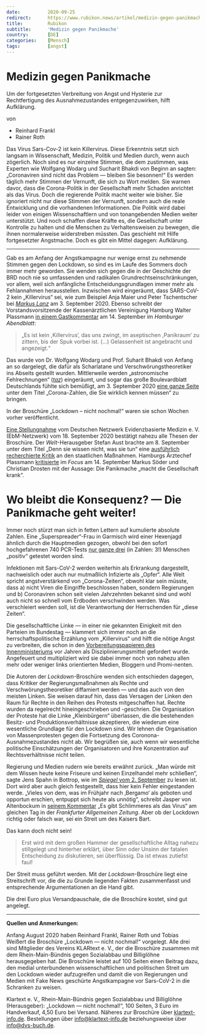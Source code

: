 ```yaml
---
date:          2020-09-25
redirect:      https://www.rubikon.news/artikel/medizin-gegen-panikmache
title:         Rubikon
subtitle:      'Medizin gegen Panikmache'
country:       [DE]
categories:    [Mensch]
tags:          [angst]
---
```

# Medizin gegen Panikmache

Um der fortgesetzten Verbreitung von Angst und Hysterie zur Rechtfertigung des Ausnahmezustandes entgegenzuwirken, hilft Aufklärung.

von 
   * Reinhard Frankl
   * Rainer  Roth

Das Virus Sars-Cov-2 ist kein Killervirus. Diese Erkenntnis setzt sich langsam in Wissenschaft, Medizin, Politik und Medien durch, wenn auch zögerlich. Noch sind es nur einzelne Stimmen, die dem zustimmen, was Experten wie Wolfgang Wodarg und Sucharit Bhakdi von Beginn an sagten: „Coronaviren sind nicht das Problem — bleiben Sie besonnen!“ Es werden täglich mehr Stimmen der Vernunft, die sich zu Wort melden. Sie warnen davor, dass die Corona-Politik in der Gesellschaft mehr Schaden anrichtet als das Virus. Doch die regierende Politik macht weiter wie bisher. Sie ignoriert nicht nur diese Stimmen der Vernunft, sondern auch die reale Entwicklung und die vorhandenen Informationen. Die Politik wird dabei leider von einigen Wissenschaftlern und von tonangebenden Medien weiter unterstützt. Und noch schaffen diese Kräfte es, die Gesellschaft unter Kontrolle zu halten und die Menschen zu Verhaltensweisen zu bewegen, die ihnen normalerweise widerstreben müssten. Das geschieht mit Hilfe fortgesetzter Angstmache. Doch es gibt ein Mittel dagegen: Aufklärung.

---

Gab es am Anfang der Angstkampagne nur wenige ernst zu nehmende Stimmen gegen den Lockdown, so sind es im Laufe des Sommers doch immer mehr geworden. Sie wenden sich gegen die in der Geschichte der BRD noch nie so umfassenden und radikalen Grundrechtseinschränkungen, vor allem, weil sich anfängliche Entscheidungsgrundlagen immer mehr als Fehlannahmen herausstellen. Inzwischen wird eingeräumt, dass SARS-CoV-2 kein „Killervirus“ sei, wie zum Beispiel Anja Maier und Peter Tschentscher bei [*Markus Lanz*](https://www.zdf.de/gesellschaft/markus-lanz/markus-lanz-vom-3-september-2020-100.html) am 3. September 2020. Ebenso schreibt der Vorstandsvorsitzende der Kassenärztlichen Vereinigung Hamburg Walter Plassmann [in einem Gastkommentar](https://www.abendblatt.de/meinung/article230410736/corona-walter-plassmann-kassenaerztliche-vereinigung-chef-gelassenheit-pandemie-arztruf-gastbeitrag.html) am 14. September im *Hamburger Abendblatt*: 

> „Es ist kein ,Killervirus‘, das uns zwingt, im aseptischen ,Panikraum‘ zu zittern, bis der Spuk vorbei ist. (...) Gelassenheit ist angebracht und angezeigt.“

Das wurde von Dr. Wolfgang Wodarg und Prof. Suharit Bhakdi von Anfang an so dargelegt, die dafür als Scharlatane und Verschwörungstheoretiker ins Abseits gestellt wurden. Mittlerweile werden „astronomische Fehlrechnungen“ ([*taz*](https://taz.de/Streit-um-Corona-Politik/!5701892/)) eingeräumt, und sogar das große Boulevardblatt Deutschlands fühlte sich bemüßigt, am 3. September 2020 [eine ganze Seite](https://www.bild.de/bild-plus/politik/inland/politik-inland/vier-kurven-zur-gefahrenlage-die-corona-zahlen-die-sie-wirklich-kennen-muessen-72774000,view=conversionToLogin.bild.html) unter dem Titel „Corona-Zahlen, die Sie wirklich kennen müssen“ zu bringen. 

In der Broschüre „Lockdown – nicht nochmal!“ waren sie schon Wochen vorher veröffentlicht. 

[Eine Stellungnahme](https://www.ebm-netzwerk.de/de/veroeffentlichungen/pdf/ergaenz-hinweis-zu-stn-2020-covid19-fin.pdf) vom Deutschen Netzwerk Evidenzbasierte Medizin e. V. (EbM-Netzwerk) vom 18. September 2020 bestätigt nahezu alle Thesen der Broschüre. Der *Welt*-Herausgeber Stefan Aust brachte am 8. September unter dem Titel „Denn sie wissen nicht, was sie tun“ eine [ausführlich recherchierte Kritik](https://www.welt.de/debatte/plus215257850/Covid-19-Was-die-Sterbedaten-der-verschiedenen-Laender-verraten.html) an den staatlichen Maßnahmen. Hamburgs Ärztechef Plassmann [kritisierte](https://www.focus.de/regional/hamburg/wegen-dramatisierung-von-corona-hamburger-aerztechef-greift-soeder-und-drosten-an-sie-machen-die-gesellschaft-krank_id_12427921.html) im *Focus* am 14. September Markus Söder und Christian Drosten mit der Aussage: Die Panikmache „macht die Gesellschaft krank“. 

# Wo bleibt die Konsequenz? — Die Panikmache geht weiter!

Immer noch stürzt man sich in fetten Lettern auf kumulierte absolute Zahlen. Eine „Superspreader“-Frau in Garmisch wird einer Hexenjagd ähnlich durch die Hauptmedien gezogen, obwohl bei den sofort hochgefahrenen 740 PCR-Tests [nur ganze drei](https://www.sueddeutsche.de/bayern/garmisch-partenkirchen-corona-test-ergebnis-1.5032571) (in Zahlen: 3!) Menschen „positiv“ getestet worden sind. 

Infektionen mit Sars-CoV-2 werden weiterhin als Erkrankung dargestellt, nachweislich oder auch nur mutmaßlich Infizierte als „Opfer“. Alle Welt spricht angstverstärkend von „Corona-Zeiten“, obwohl klar sein müsste, dass a) nicht Viren die Eingriffe beschlossen haben, sondern Regierungen und b) Coronaviren schon seit vielen Jahrzehnten bekannt sind und wohl auch nicht so schnell vom Erdboden verschwinden werden. Was verschleiert werden soll, ist die Verantwortung der Herrschenden für „diese Zeiten“. 

Die gesellschaftliche Linke — in einer nie gekannten Einigkeit mit den Parteien im Bundestag — klammert sich immer noch an die herrschaftspolitische Erzählung vom „Killervirus“ und hilft die nötige Angst zu verbreiten, die schon in den [Vorbereitungspapieren des Innenministeriums](https://www.bbk.bund.de/SharedDocs/Downloads/BBK/DE/Downloads/Krisenmanagement/BT-Bericht_Risikoanalyse_im_BevSch_2012.html) vor Jahren als Disziplinierungsmittel gefordert wurde. Angefeuert und multipliziert wird sie dabei immer noch von nahezu allen mehr oder weniger links orientierten Medien, Bloggern und Promi-nenten. 

Die Autoren der *Lockdown*-Broschüre wenden sich entschieden dagegen, dass Kritiker der Regierungsmaßnahmen als Rechte und Verschwörungstheoretiker diffamiert werden — und das auch von den meisten Linken. Sie weisen darauf hin, dass das Versagen der Linken den Raum für Rechte in den Reihen des Protests mitgeschaffen hat. Rechte wurden da regelrecht hineingeschrieben und -geschrien. Die Organisation der Proteste hat die Linke „Kleinbürgern“ überlassen, die die bestehenden Besitz- und Produktionsverhältnisse akzeptieren, die wiederum eine wesentliche Grundlage für den Lockdown sind. Wir lehnen die Organisation von Massenprotesten gegen die Fortsetzung des Coronona-Ausnahmezustandes nicht ab. Wir begrüßen sie, auch wenn wir wesentliche politische Einschätzungen der Organisatoren und ihre Konzentration auf Rechtsverhältnisse nicht teilen. 

Regierung und Medien rudern wie bereits erwähnt zurück. „Man würde mit dem Wissen heute keine Friseure und keinen Einzelhandel mehr schließen“, sagte Jens Spahn in Bottrop, wie im [*Spiegel* vom 2. September](https://www.spiegel.de/wissenschaft/medizin/jens-spahn-zu-corona-massnahmen-das-missverstaendnis-a-146ee4bf-1a7f-4c2a-ab66-aa2d8f829466) zu lesen ist. Dort wird aber auch gleich festgestellt, dass hier kein Fehler eingestanden werde. „Vieles von dem, was im Frühjahr nach ‚Bergamo‘ als geboten und opportun erschien, entpuppt sich heute als unnötig“, schreibt Jasper von Altenbockum in [seinem Kommentar](https://www.faz.net/aktuell/politik/inland/spahns-corona-politik-es-gibt-schlimmeres-als-das-virus-16934906.html) „Es gibt Schlimmeres als das Virus“ am gleichen Tag in der *Frankfurter Allgemeinen Zeitung*. Aber ob der Lockdown richtig oder falsch war, sei ein Streit um des Kaisers Bart. 

Das kann doch nicht sein!

> Erst wird mit dem großen Hammer der gesellschaftliche Alltag nahezu stillgelegt und hinterher erklärt, über Sinn oder Unsinn der fatalen Entscheidung zu diskutieren, sei überflüssig. Da ist etwas zutiefst faul! 

Der Streit muss geführt werden. Mit der *Lockdown*-Broschüre liegt eine Streitschrift vor, die die zu Grunde liegenden Fakten zusammenfasst und entsprechende Argumentationen an die Hand gibt.

Die drei Euro plus Versandpauschale, die die Broschüre kostet, sind gut angelegt. 

---

**Quellen und Anmerkungen:**

Anfang August 2020 haben Reinhard Frankl, Rainer Roth und Tobias Weißert die Broschüre „Lockdown — nicht nochmal!“ vorgelegt. Alle drei sind Mitglieder des Vereins KLARtext e. V., der die Broschüre zusammen mit dem Rhein-Main-Bündnis gegen Sozialabbau und Billiglöhne herausgegeben hat. Die Broschüre leistet auf 100 Seiten einen Beitrag dazu, den medial unterbundenen wissenschaftlichen und politischen Streit um den Lockdown wieder aufzugreifen und damit die von Regierungen und Medien mit Fake News geschürte Angstkampagne vor Sars-CoV-2 in die Schranken zu weisen.

Klartext e. V., Rhein-Main-Bündnis gegen Sozialabbau und Billiglöhne (Herausgeber): „Lockdown — nicht nochmal!“, 100 Seiten, 3 Euro im Handverkauf, 4,50 Euro bei Versand. Näheres zur Broschüre über [klartext-info.de](https://klartext-info.de/). Bestellungen über info@klartext-info.de beziehungsweise über info@dvs-buch.de.



